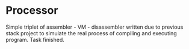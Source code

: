# Processor
Simple triplet of assembler - VM - disassembler written due to previous stack project to simulate the real process of compiling and executing program.
Task finished.
